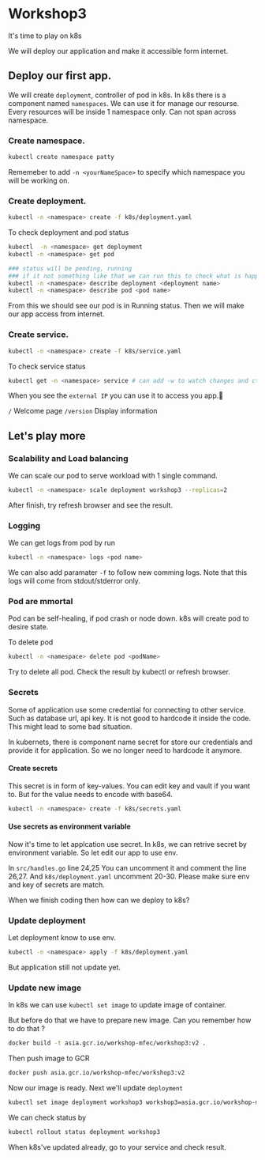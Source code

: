 # Workshop3
It's time to play on k8s

We will deploy our application and make it accessible form internet.



## Deploy our first app.
We will create `deployment`, controller of pod in k8s.
In k8s there is a component named `namespaces`. We can use it for manage our resourse. Every resources will be inside 1 namespace only. Can not span across namespace.

### Create namespace.
```sh
kubectl create namespace patty
```

Rememeber to add `-n <yourNameSpace>` to specify which namespace you will be working on.

### Create deployment.
```sh
kubectl -n <namespace> create -f k8s/deployment.yaml
```

To check deployment and pod status
```sh
kubectl  -n <namespace> get deployment
kubectl -n <namespace> get pod

### status will be pending, running
### if it not something like that we can run this to check what is happen
kubectl -n <namespace> describe deployment <deployment name>
kubectl -n <namespace> describe pod <pod name>
```
From this we should see our pod is in Running status.
Then we will make our app access from internet.

### Create service.
```sh
kubectl -n <namespace> create -f k8s/service.yaml
```
To check service status
```sh
kubectl get -n <namespace> service # can add -w to watch changes and ctrl+c to exit
```
When you see the `external IP` you can use it to access you app.:tada:

`/` Welcome page
`/version` Display information

## Let's play more

### Scalability and Load balancing
We can scale our pod to serve workload with 1 single command.

```sh
kubectl -n <namespace> scale deployment workshop3 --replicas=2
```
After finish, try refresh browser and see the result.

### Logging
We can get logs from pod by run
```sh
kubectl -n <namespace> logs <pod name>
```
We can also add paramater `-f` to follow new comming logs.
Note that this logs will come from stdout/stderror only.

### Pod are mmortal
Pod can be self-healing, if pod crash or node down. k8s will create pod to desire state.

To delete pod
```sh
kubectl -n <namespace> delete pod <podName>
```
Try to delete all pod.
Check the result by kubectl or refresh browser.


### Secrets
Some of application use some credential for connecting to other service. Such as database url, api key.  It is not good to hardcode it inside the code. This might lead to some bad situation.

In kubernets, there is component name secret for store our credentials and provide it for application. So we no longer need to hardcode it anymore.

#### Create secrets
This secret is in form of key-values. You can edit key and vault if you want to.
But for the value needs to encode with base64.

```sh
kubectl -n <namespace> create -f k8s/secrets.yaml
```

#### Use secrets as environment variable
Now it's time to let applcation use secret. In k8s, we can retrive secret by environment variable. So let edit our app to use env.

In `src/handles.go` line 24,25 You can uncomment it and comment the line 26,27.
And `k8s/deployment.yaml` uncomment 20-30.
Please make sure env and key of secrets are match.

When we finish coding then how can we deploy to k8s?
### Update deployment
Let deployment know to use env.
```sh
kubectl -n <namespace> apply -f k8s/deployment.yaml
```
But application still not update yet.

### Update new image
In k8s we can use `kubectl set image` to update image of container.

But before do that we have to prepare new image. Can you remember how to do that ?

```sh
docker build -t asia.gcr.io/workshop-mfec/workshop3:v2 .
```

Then push image to GCR
```sh
docker push asia.gcr.io/workshop-mfec/workshop3:v2
```

Now our image is ready. Next we'll update `deployment`
```sh
kubectl set image deployment workshop3 workshop3=asia.gcr.io/workshop-mfec/workshop3:v1
```
We can check status by
```sh
kubectl rollout status deployment workshop3
```

When k8s've updated already, go to your service and check result.
